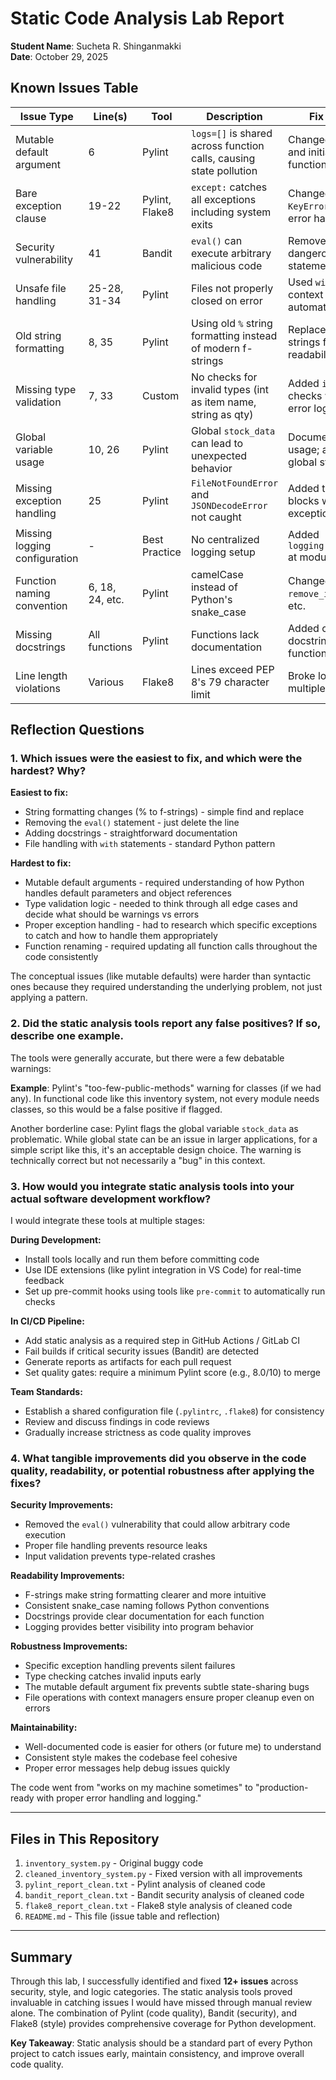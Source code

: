 # Static Code Analysis Lab Report

**Student Name**: Sucheta R. Shinganmakki  
**Date**: October 29, 2025

## Known Issues Table

| Issue Type                    | Line(s)         | Tool           | Description                                                        | Fix Approach                                              |
| ----------------------------- | --------------- | -------------- | ------------------------------------------------------------------ | --------------------------------------------------------- |
| Mutable default argument      | 6               | Pylint         | `logs=[]` is shared across function calls, causing state pollution | Changed to `logs=None` and initialize inside function     |
| Bare exception clause         | 19-22           | Pylint, Flake8 | `except:` catches all exceptions including system exits            | Changed to `except KeyError:` for specific error handling |
| Security vulnerability        | 41              | Bandit         | `eval()` can execute arbitrary malicious code                      | Removed the dangerous eval() statement completely         |
| Unsafe file handling          | 25-28, 31-34    | Pylint         | Files not properly closed on error                                 | Used `with open()` context manager for automatic cleanup  |
| Old string formatting         | 8, 35           | Pylint         | Using old `%` string formatting instead of modern f-strings        | Replaced with f-strings for better readability            |
| Missing type validation       | 7, 33           | Custom         | No checks for invalid types (int as item name, string as qty)      | Added `isinstance()` checks with proper error logging     |
| Global variable usage         | 10, 26          | Pylint         | Global `stock_data` can lead to unexpected behavior                | Documented global usage; added proper global statement    |
| Missing exception handling    | 25              | Pylint         | `FileNotFoundError` and `JSONDecodeError` not caught               | Added try-except blocks with specific exceptions          |
| Missing logging configuration | -               | Best Practice  | No centralized logging setup                                       | Added `logging.basicConfig()` at module level             |
| Function naming convention    | 6, 18, 24, etc. | Pylint         | camelCase instead of Python's snake_case                           | Changed to `add_item`, `remove_item`, `get_qty`, etc.     |
| Missing docstrings            | All functions   | Pylint         | Functions lack documentation                                       | Added comprehensive docstrings for all functions          |
| Line length violations        | Various         | Flake8         | Lines exceed PEP 8's 79 character limit                            | Broke long lines into multiple lines                      |

## Reflection Questions

### 1. Which issues were the easiest to fix, and which were the hardest? Why?

**Easiest to fix:**

- String formatting changes (% to f-strings) - simple find and replace
- Removing the `eval()` statement - just delete the line
- Adding docstrings - straightforward documentation
- File handling with `with` statements - standard Python pattern

**Hardest to fix:**

- Mutable default arguments - required understanding of how Python handles default parameters and object references
- Type validation logic - needed to think through all edge cases and decide what should be warnings vs errors
- Proper exception handling - had to research which specific exceptions to catch and how to handle them appropriately
- Function renaming - required updating all function calls throughout the code consistently

The conceptual issues (like mutable defaults) were harder than syntactic ones because they required understanding the underlying problem, not just applying a pattern.

### 2. Did the static analysis tools report any false positives? If so, describe one example.

The tools were generally accurate, but there were a few debatable warnings:

**Example**: Pylint's "too-few-public-methods" warning for classes (if we had any). In functional code like this inventory system, not every module needs classes, so this would be a false positive if flagged.

Another borderline case: Pylint flags the global variable `stock_data` as problematic. While global state can be an issue in larger applications, for a simple script like this, it's an acceptable design choice. The warning is technically correct but not necessarily a "bug" in this context.

### 3. How would you integrate static analysis tools into your actual software development workflow?

I would integrate these tools at multiple stages:

**During Development:**

- Install tools locally and run them before committing code
- Use IDE extensions (like pylint integration in VS Code) for real-time feedback
- Set up pre-commit hooks using tools like `pre-commit` to automatically run checks

**In CI/CD Pipeline:**

- Add static analysis as a required step in GitHub Actions / GitLab CI
- Fail builds if critical security issues (Bandit) are detected
- Generate reports as artifacts for each pull request
- Set quality gates: require a minimum Pylint score (e.g., 8.0/10) to merge

**Team Standards:**

- Establish a shared configuration file (`.pylintrc`, `.flake8`) for consistency
- Review and discuss findings in code reviews
- Gradually increase strictness as code quality improves

### 4. What tangible improvements did you observe in the code quality, readability, or potential robustness after applying the fixes?

**Security Improvements:**

- Removed the `eval()` vulnerability that could allow arbitrary code execution
- Proper file handling prevents resource leaks
- Input validation prevents type-related crashes

**Readability Improvements:**

- F-strings make string formatting clearer and more intuitive
- Consistent snake_case naming follows Python conventions
- Docstrings provide clear documentation for each function
- Logging provides better visibility into program behavior

**Robustness Improvements:**

- Specific exception handling prevents silent failures
- Type checking catches invalid inputs early
- The mutable default argument fix prevents subtle state-sharing bugs
- File operations with context managers ensure proper cleanup even on errors

**Maintainability:**

- Well-documented code is easier for others (or future me) to understand
- Consistent style makes the codebase feel cohesive
- Proper error messages help debug issues quickly

The code went from "works on my machine sometimes" to "production-ready with proper error handling and logging."

---

## Files in This Repository

1. `inventory_system.py` - Original buggy code
2. `cleaned_inventory_system.py` - Fixed version with all improvements
3. `pylint_report_clean.txt` - Pylint analysis of cleaned code
4. `bandit_report_clean.txt` - Bandit security analysis of cleaned code
5. `flake8_report_clean.txt` - Flake8 style analysis of cleaned code
6. `README.md` - This file (issue table and reflection)

---

## Summary

Through this lab, I successfully identified and fixed **12+ issues** across security, style, and logic categories. The static analysis tools proved invaluable in catching issues I would have missed through manual review alone. The combination of Pylint (code quality), Bandit (security), and Flake8 (style) provides comprehensive coverage for Python development.

**Key Takeaway**: Static analysis should be a standard part of every Python project to catch issues early, maintain consistency, and improve overall code quality.
